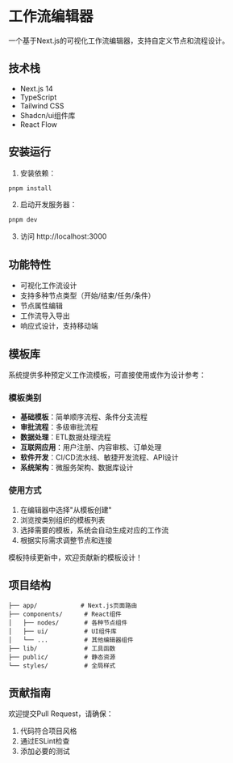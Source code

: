 # 工作流编辑器

一个基于Next.js的可视化工作流编辑器，支持自定义节点和流程设计。

## 技术栈

- Next.js 14
- TypeScript
- Tailwind CSS
- Shadcn/ui组件库
- React Flow

## 安装运行

1. 安装依赖：
```bash
pnpm install
```

2. 启动开发服务器：
```bash
pnpm dev
```

3. 访问 http://localhost:3000

## 功能特性

- 可视化工作流设计
- 支持多种节点类型（开始/结束/任务/条件）
- 节点属性编辑
- 工作流导入导出
- 响应式设计，支持移动端

## 模板库

系统提供多种预定义工作流模板，可直接使用或作为设计参考：

### 模板类别
- **基础模板**：简单顺序流程、条件分支流程
- **审批流程**：多级审批流程
- **数据处理**：ETL数据处理流程
- **互联网应用**：用户注册、内容审核、订单处理
- **软件开发**：CI/CD流水线、敏捷开发流程、API设计
- **系统架构**：微服务架构、数据库设计

### 使用方式
1. 在编辑器中选择"从模板创建"
2. 浏览按类别组织的模板列表
3. 选择需要的模板，系统会自动生成对应的工作流
4. 根据实际需求调整节点和连接

模板持续更新中，欢迎贡献新的模板设计！

## 项目结构

```
├── app/            # Next.js页面路由
├── components/      # React组件
│   ├── nodes/       # 各种节点组件
│   ├── ui/          # UI组件库
│   └── ...          # 其他编辑器组件
├── lib/             # 工具函数
├── public/          # 静态资源
└── styles/          # 全局样式
```

## 贡献指南

欢迎提交Pull Request，请确保：
1. 代码符合项目风格
2. 通过ESLint检查
3. 添加必要的测试
